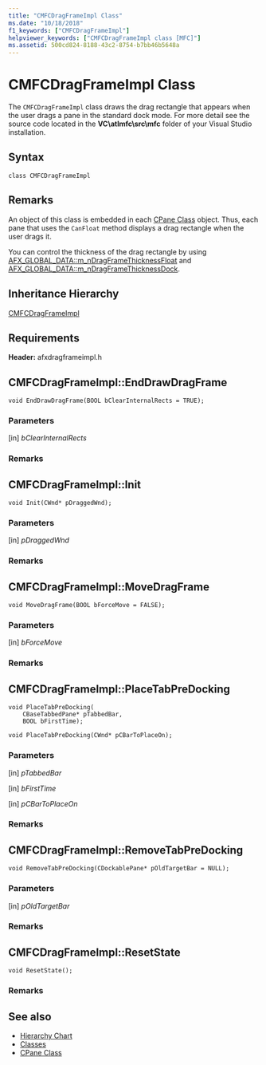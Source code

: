 ```yaml
---
title: "CMFCDragFrameImpl Class"
ms.date: "10/18/2018"
f1_keywords: ["CMFCDragFrameImpl"]
helpviewer_keywords: ["CMFCDragFrameImpl class [MFC]"]
ms.assetid: 500cd824-8188-43c2-8754-b7bb46b5648a
---
```

# CMFCDragFrameImpl Class

The `CMFCDragFrameImpl` class draws the drag rectangle that appears when the user drags a pane in the standard dock mode.
   For more detail see the source code located in the **VC\\atlmfc\\src\\mfc** folder of your Visual Studio installation.

## Syntax

```
class CMFCDragFrameImpl
```

## Remarks

An object of this class is embedded in each [CPane Class](../../mfc/reference/cpane-class.md) object. Thus, each pane that uses the `CanFloat` method displays a drag rectangle when the user drags it.

You can control the thickness of the drag rectangle by using [AFX_GLOBAL_DATA::m_nDragFrameThicknessFloat](afx-global-data-structure.md#m_ndragframethicknessfloat) and [AFX_GLOBAL_DATA::m_nDragFrameThicknessDock](afx-global-data-structure.md#m_ndragframethicknessdock).

## Inheritance Hierarchy

[CMFCDragFrameImpl](../../mfc/reference/cmfcdragframeimpl-class.md)

## Requirements

**Header:** afxdragframeimpl.h

##  <a name="enddrawdragframe"></a>  CMFCDragFrameImpl::EndDrawDragFrame

```
void EndDrawDragFrame(BOOL bClearInternalRects = TRUE);
```

### Parameters

[in] *bClearInternalRects*<br/>

### Remarks

##  <a name="init"></a>  CMFCDragFrameImpl::Init

```
void Init(CWnd* pDraggedWnd);
```

### Parameters

[in] *pDraggedWnd*<br/>

### Remarks

##  <a name="movedragframe"></a>  CMFCDragFrameImpl::MoveDragFrame

```
void MoveDragFrame(BOOL bForceMove = FALSE);
```

### Parameters

[in] *bForceMove*<br/>

### Remarks

##  <a name="placetabpredocking"></a>  CMFCDragFrameImpl::PlaceTabPreDocking

```
void PlaceTabPreDocking(
    CBaseTabbedPane* pTabbedBar,
    BOOL bFirstTime);

void PlaceTabPreDocking(CWnd* pCBarToPlaceOn);
```

### Parameters

[in] *pTabbedBar*<br/>

[in] *bFirstTime*<br/>

[in] *pCBarToPlaceOn*<br/>

### Remarks

##  <a name="removetabpredocking"></a>  CMFCDragFrameImpl::RemoveTabPreDocking

```
void RemoveTabPreDocking(CDockablePane* pOldTargetBar = NULL);
```

### Parameters

[in] *pOldTargetBar*<br/>

### Remarks

##  <a name="resetstate"></a>  CMFCDragFrameImpl::ResetState

```
void ResetState();
```

### Remarks

## See also

- [Hierarchy Chart](../../mfc/hierarchy-chart.md)
- [Classes](../../mfc/reference/mfc-classes.md)
- [CPane Class](../../mfc/reference/cpane-class.md)
